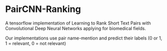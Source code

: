 # PairCNN-Ranking

A tensorflow implementation of Learning to Rank Short Text Pairs with Convolutional Deep Neural Networks applying for biomedical fields.

Our implementations use pair name-mention and predict their labels (0 or 1, 1 = relevant, 0 = not relevant) 


